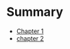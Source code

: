 # Summary

- [Chapter 1](./chapter_1.md)
- [chapter 2](./04_Copular_sentences_and_logical_translation.md)
